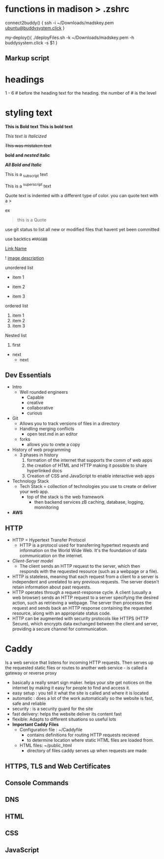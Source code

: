 # functions in madison > .zshrc

connect2buddy() {
ssh -i ~/Downloads/madskey.pem ubuntu@buddysystem.click
}

my-deploy(){
./deployFiles.sh -k ~/Downloads/madskey.pem -h buddysystem.click -s $1
}

## Markup script

# headings

1 - 6 # before the heading text for the heading. the number of # is the level

# styling text

**This is Bold text**
**This is bold text**

_This text is Italicized_

~~This was mistaken text~~

**bold and _nested_ italic**

**_All Bold and Italic_**

This is a <sub>subscript</sub> text

This is a <sup>superscript</sup> text

<!-- Quoting text -->

Quote text is indented with a different type of color. you can quote text with a >

ex

> this is a Quote

<!-- Quoting Code -->

use git status to list all new or modified files that havent yet been committed

use backtics `#RRGGBB`

<!-- Links-->

[Link Name](link)

<!-- Images-->

! [image description](link)

<!-- Lists-->

unordered list

- item 1

* item 2

- item 3

ordered list

1. item 1
1. item 2
1. item 3

Nested list

1. first

- next
  - next

## Dev Essentials

- Intro
  - Well rounded engineers
    - Capable
    - creative
    - collaborative
    - curious
- Git
  - Allows you to track versions of files in a directory
  - Handling merging conflicts
    - open test.md in an editor
  - forks
    - allows you to crete a copy
- History of web programming
  - 3 phases in history
    1. formation of the internet that supports the comm of web apps
    1. the creation of HTML and HTTP making it possible to share hyperlinked docs
    1. Creation of CSS and JavaScript to enable interactive web apps
- Technology Stack
  - Tech Stack = collection of technologies you use to create or deliver your web app.
    - top of the stack is the web framework
      - then backend services zB caching, database, logging, monnitoring
- **AWS**

## HTTP

- HTTP = Hypertext Transfer Protocol
  - HTTP is a protocol used for transferring hypertext requests and information on the World Wide Web. It's the foundation of data communication on the internet.
- _Client-Server model_
  - The client sends an HTTP request to the server, which then responds with the requested resource (such as a webpage or a file).
- HTTP is stateless, meaning that each request from a client to a server is independent and unrelated to any previous requests. The server doesn't retain information about past requests.
- HTTP operates through a request-response cycle. A client (usually a web browser) sends an HTTP request to a server specifying the desired action, such as retrieving a webpage. The server then processes the request and sends back an HTTP response containing the requested resource, along with an appropriate status code.
- HTTP can be augmented with security protocols like HTTPS (HTTP Secure), which encrypts data exchanged between the client and server, providing a secure channel for communication.

# Caddy

Is a web service that listens for incoming HTTP requests. Then serves up the requested static files or routes to another web service - is called a gateway or reverse proxy

- basically a really smart sign maker. helps your site get notices on the internet by making it easy for people to find and access it.
- easy setup : you tell it what the site is called and where it is located
- automatic : does a lot of the work automatically so the website is fast, safe and reliable
- security : is a security guard for the site
- fast delivery: helps the website deliver its content fast
- flexible: Adapts to different situations so useful lots
- **Important Caddy Files**
  - Configuration file : ~/Caddyfile
    - contains definitions for routing HTTP requests recieved
    - to determine location where static HTML files are loaded from.
  - HTML files: ~/public_html
    - directory of files caddy serves up when requests are made

## HTTPS, TLS and Web Certificates

## Console Commands

## DNS

## HTML

## CSS

## JavaScript
